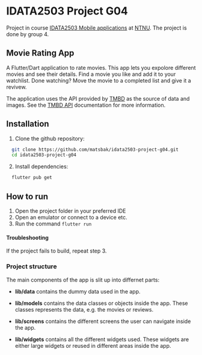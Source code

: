 # IDATA2503 Project G04

Project in course
[IDATA2503 Mobile applications](https://www.ntnu.edu/studies/courses/IDATA2503#tab=omEmnet) at
[NTNU](https://www.ntnu.edu/). The project is done by group 4.

## Movie Rating App

A Flutter/Dart application to rate movies. This app lets you expolore different movies and see
their details. Find a movie you like and add it to your watchlist. Done watching? Move the movie to
a completed list and give it a revivew.

The application uses the API provided by [TMBD](https://www.themoviedb.org/) as the source of data
and images. See the [TMBD API](https://developer.themoviedb.org/docs/getting-started) documentation
for more information.

## Installation

1. Clone the github repository:

```bash
  git clone https://github.com/matsbak/idata2503-project-g04.git
  cd idata2503-project-g04
```
2. Install dependencies:

```bash
  flutter pub get
```

## How to run

1. Open the project folder in your preferred IDE
2. Open an emulator or connect to a device etc.
3. Run the command ```flutter run```

#### Troubleshooting

If the project fails to build, repeat step 3.

### Project structure
The main components of the app is slit up into differnet parts:

- <b>lib/data</b> contains the dummy data used in the app.

- <b>lib/models</b> contains the data classes or objects inside the app. These classes represents
the data, e.g. the movies or reviews.

- <b>lib/screens</b> contains the different screens the user can navigate inside the app.

- <b>lib/widgets</b> contains all the different widgets used. These widgets are either large
widgets or reused in different areas inside the app.
